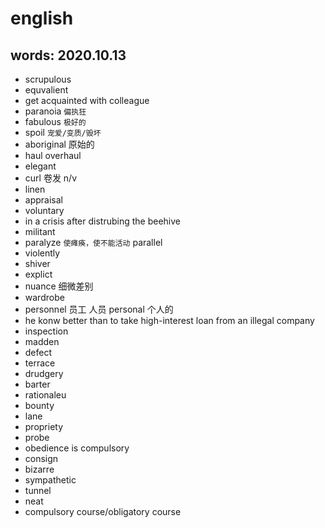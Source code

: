 # english

## words: 2020.10.13

- scrupulous
- equvalient
- get acquainted with colleague
- paranoia `偏执狂`
- fabulous `极好的`
- spoil `宠爱/变质/毁坏`
- aboriginal 原始的
- haul overhaul
- elegant
- curl 卷发 n/v
- linen
- appraisal
- voluntary
- in a crisis after distrubing the beehive
- militant 
- paralyze `使瘫痪，使不能活动` parallel
- violently
- shiver
- explict
- nuance 细微差别
- wardrobe
- personnel 员工 人员 personal 个人的
- he konw better than to take high-interest loan from an illegal company
- inspection
- madden
- defect
- terrace
- drudgery
- barter
- rationaleu
- bounty
- lane
- propriety
- probe
- obedience is compulsory
- consign
- bizarre
- sympathetic
- tunnel
- neat
- compulsory course/obligatory course